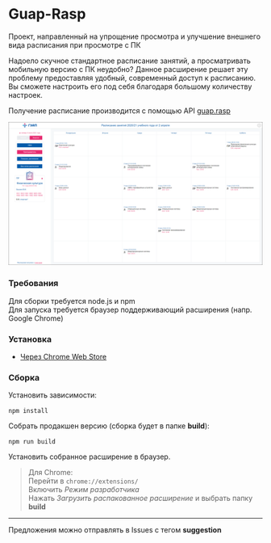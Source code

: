 # Guap-Rasp
Проект, направленный на упрощение просмотра и улучшение внешнего вида расписания при просмотре с ПК

Надоело скучное стандартное расписание занятий, а просматривать мобильную версию с ПК неудобно?
Данное расширение решает эту проблему предоставляя удобный, современный доступ к расписанию.
Вы сможете настроить его под себя благодаря большому количеству настроек.

Получение расписание производится с помощью API [guap.rasp](https://guap.ru/rasp/)

![Интерфейс программы](./Resources/examples/main_page.png?raw=true "Интерфейс")

### Требования
Для сборки требуется node.js и npm  
Для запуска требуется браузер поддерживающий расширения (напр. Google Chrome)

### Установка

- [Через Chrome Web Store](https://chrome.google.com/webstore/detail/%D0%B3%D1%83%D0%B0%D0%BF-%D1%80%D0%B0%D1%81%D0%BF%D0%B8%D1%81%D0%B0%D0%BD%D0%B8%D0%B5/ninibommlkcblmokpgpeeogfkjgbcafa)

### Сборка
Установить зависимости:  
```
npm install
```  
Собрать продакшен версию (сборка будет в папке **build**):  
```
npm run build
```  
Установить собранное расширение в браузер.  
> Для Chrome:  
> Перейти в ```chrome://extensions/```  
> Включить *Режим разработчика*  
> Нажать *Загрузить распакованное расширение* и выбрать папку **build**

____
Предложения можно отправлять в Issues с тегом __suggestion__
